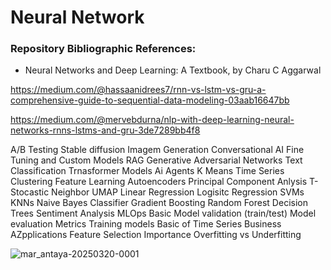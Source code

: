 # Neural Network

### Repository Bibliographic References:
- Neural Networks and Deep Learning: A Textbook, by Charu C Aggarwal

https://medium.com/@hassaanidrees7/rnn-vs-lstm-vs-gru-a-comprehensive-guide-to-sequential-data-modeling-03aab16647bb

https://medium.com/@mervebdurna/nlp-with-deep-learning-neural-networks-rnns-lstms-and-gru-3de7289bb4f8


A/B Testing
Stable diffusion
Imagem Generation
Conversational AI
Fine Tuning and Custom
Models
RAG
Generative Adversarial Networks
Text Classification
Trnasformer Models
Ai Agents
K Means 
Time Series Clustering 
Feature Learning 
Autoencoders
Principal Component Anlysis
T-Stocastic Neighbor
UMAP
Linear Regression
Logisitc Regression
SVMs 
KNNs
Naive Bayes Classifier
Gradient Boosting
Random Forest
Decision Trees
Sentiment Analysis
MLOps Basic
Model validation (train/test)
Model evaluation Metrics
Training models
Basic of Time Series
Business AZpplications
Feature Selection Importance
Overfitting vs Underfitting

![mar_antaya-20250320-0001](https://github.com/user-attachments/assets/302c6201-bc09-4b47-9367-c91437758147)


